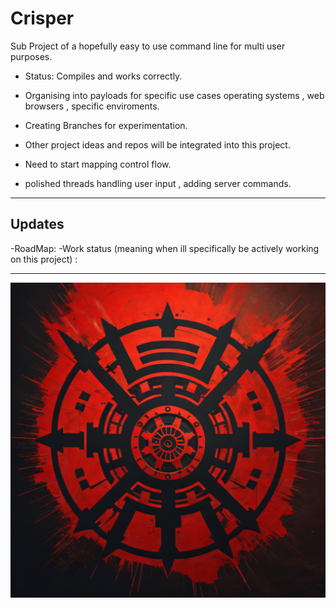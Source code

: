 # Crisper
Sub Project of a hopefully easy to use command line for multi user purposes.


-  Status: Compiles and works correctly.

- Organising into payloads for specific use cases operating systems , web browsers , specific enviroments.

- Creating Branches for experimentation. 
- Other project ideas and repos will be integrated into this project.
- Need to start mapping control flow.
- polished threads handling user input , adding server commands.

-------------------------------------------------------------------------
Updates
---

-RoadMap: 
-Work status (meaning when ill specifically be actively working on this project) :  



-------------------------------------------------------------------------------------------------
![CRISPER2](https://raw.githubusercontent.com/indirectDirectEnumeration69/Crisper/main/CRISPER2.png)


